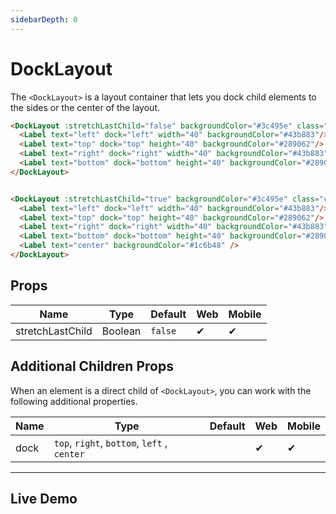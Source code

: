 ```yaml
---
sidebarDepth: 0
---
```


# DockLayout

The `<DockLayout>` is a layout container that lets you dock child elements to the sides or the center of the layout.

<DocExampleBox codeBox="https://codesandbox.io/s/1zlq9x6954?module=%2Fsrc%2FApp.vue">

```html
<DockLayout :stretchLastChild="false" backgroundColor="#3c495e" class="container">
  <Label text="left" dock="left" width="40" backgroundColor="#43b883"/>
  <Label text="top" dock="top" height="40" backgroundColor="#289062"/>
  <Label text="right" dock="right" width="40" backgroundColor="#43b883"/>
  <Label text="bottom" dock="bottom" height="40" backgroundColor="#289062"/>
</DockLayout>


<DockLayout :stretchLastChild="true" backgroundColor="#3c495e" class="container">
  <Label text="left" dock="left" width="40" backgroundColor="#43b883"/>
  <Label text="top" dock="top" height="40" backgroundColor="#289062"/>
  <Label text="right" dock="right" width="40" backgroundColor="#43b883"/>
  <Label text="bottom" dock="bottom" height="40" backgroundColor="#289062"/>
  <Label text="center" backgroundColor="#1c6b48" />
</DockLayout>
```

<DockLayoutDoc />
</DocExampleBox>

## Props

| Name             | Type    | Default | Web | Mobile |
| ---------------- | ------- | ------- | --- | ------ |
| stretchLastChild | Boolean | `false` | ✔   | ✔      |

## Additional Children Props

When an element is a direct child of `<DockLayout>`, you can work with the following additional properties.

| Name | Type                                        | Default | Web | Mobile |
| ---- | ------------------------------------------- | ------- | --- | ------ |
| dock | `top`, `right`, `bottom`, `left` , `center` |         | ✔   | ✔      |


---

## Live Demo
<DocExampleBox :liveDemoMode="true" codeBox="https://codesandbox.io/s/1zlq9x6954?module=%2Fsrc%2FApp.vue">
  <DockLayoutLiveDemo />
</DocExampleBox>